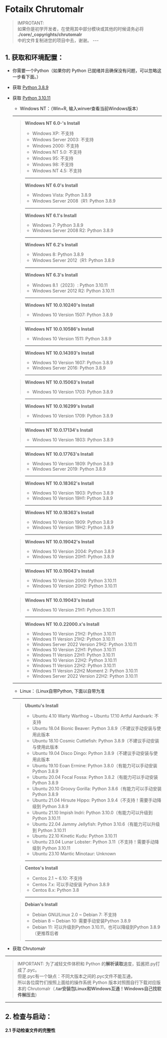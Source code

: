 # Fotailx Chrutomalr
> IMPROTANT:\
> 如果你是初学开发者，在使用其中部分模块或其他的时候请务必将\
> **./core/_copyrights/chrutomalr**\
> 中的文件复制进您的项目中去，谢谢。
\---


## 1. 获取和环境配置：
- 你需要一个Python（如果你的 Python 已就绪并且确保没有问题，可以忽略这一步看下面。）
- 获取 [Python 3.8.9](https://www.python.org/downloads/release/python-389/)
- 获取 [Python 3.10.11](https://www.python.org/downloads/release/python-31011/)

  - Windows NT：（Win+R, 输入winver查看当前Windows版本）                                                                                                           
  - ---
  > **Windows NT 6.0-'s Install**
  > - Windows XP: 不支持
  > - Windows Server 2003: 不支持
  > - Windows 2000: 不支持
  > - Windows NT 5.0: 不支持
  > - Windows 95: 不支持
  > - Windows 98: 不支持
  > - Windows NT 4.5: 不支持


  > ---


  > **Windows NT 6.0's Install**
  > - Windows Vista: Python 3.8.9
  > - Windows Server 2008（R1: Python 3.8.9


  > ---


  > **Windows NT 6.1's Install**
  > - Windows 7: Python 3.8.9
  > - Windows Server 2008 R2: Python 3.8.9


  > ---


  > **Windows NT 6.2's Install**
  > - Windows 8: Python 3.8.9
  > - Windows Server 2012（R1: Python 3.8.9


  > ---


  > **Windows NT 6.3's Install**
  > - Windows 8.1（2023）: Python 3.10.11
  > - Windows Server 2012 R2: Python 3.10.11


  > ---


  > **Windows NT 10.0.10240's Install**
  > - Windows 10 Version 1507: Python 3.8.9


  > ---


  > **Windows NT 10.0.10586's Install**
  > - Windows 10 Version 1511: Python 3.8.9


  > ---


  > **Windows NT 10.0.14393's Install**
  > - Windows 10 Version 1607: Python 3.8.9
  > - Windows Server 2016: Python 3.8.9


  > ---


  > **Windows NT 10.0.15063's Install**
  > - Windows 10 Version 1703: Python 3.8.9


  > ---


  > **Windows NT 10.0.16299's Install**
  > - Windows 10 Version 1709: Python 3.8.9


  > ---


  > **Windows NT 10.0.17134's Install**
  > - Windows 10 Version 1803: Python 3.8.9


  > ---


  > **Windows NT 10.0.17763's Install**
  > - Windows 10 Version 1809: Python 3.8.9
  > - Windows Server 2019: Python 3.8.9


  > ---


  > **Windows NT 10.0.18362's Install**
  > - Windows 10 Version 1903: Python 3.8.9
  > - Windows 10 Version 19H1: Python 3.8.9


  > ---


  > **Windows NT 10.0.18363's Install**
  > - Windows 10 Version 1909: Python 3.8.9
  > - Windows 10 Version 19H2: Python 3.8.9


  > ---


  > **Windows NT 10.0.19042's Install**
  > - Windows 10 Version 2004: Python 3.8.9
  > - Windows 10 Version 20H1: Python 3.8.9


  > ---


  > **Windows NT 10.0.19043's Install**
  > - Windows 10 Version 2009: Python 3.10.11
  > - Windows 10 Version 20H2: Python 3.10.11


  > ---


  > **Windows NT 10.0.19043's Install**
  > - Windows 10 Version 21H1: Python 3.10.11


  > ---


  > **Windows NT 10.0.22000.x's Install**
  > - Windows 10 Version 21H2: Python 3.10.11
  > - Windows 11 Version 21H2: Python 3.10.11
  > - Windows Server 2022 Version 21H2: Python 3.10.11
  > - Windows 10 Version 22H1: Python 3.10.11
  > - Windows 11 Version 22H1: Python 3.10.11
  > - Windows 10 Version 22H2: Python 3.10.11
  > - Windows 11 Version 22H2: Python 3.10.11
  > - Windows 11 Version 22H2 Moment 2: Python 3.10.11
  > - Windows Server 2022 Version 22H2: Python 3.10.11
  - ---
  - Linux：（Linux自带Python, 下面以自带为准
  - ---

  > **Ubuntu's Install**
  > - Ubuntu 4.10 Warty Warthog ~ Ubuntu 17.10 Artful Aardvark: 不支持
  > - Ubuntu 18.04 Bionic Beaver: Python 3.8.9（不建议手动安装与使用此版本
  > - Ubuntu 18.10 Cosmic Cuttlefish: Python 3.8.9（不建议手动安装与使用此版本
  > - Ubuntu 19.04 Disco Dingo: Python 3.8.9（不建议手动安装与使用此版本
  > - Ubuntu 19.10 Eoan Ermine: Python 3.8.0（有能力可以手动安装 Python 3.8.9
  > - Ubuntu 20.04 Focal Fossa: Python 3.8.2（有能力可以手动安装 Python 3.8.9
  > - Ubuntu 20.10 Groovy Gorilla: Python 3.8.6（有能力可以手动安装 Python 3.8.9
  > - Ubuntu 21.04 Hirsute Hippo: Python 3.9.4（不支持！需要手动降级到 Python 3.8.9
  > - Ubuntu 21.10 Impish Indri: Python 3.10.0（有能力可以升级到Python 3.10.11
  > - Ubuntu 22.04 Jammy Jellyfish: Python 3.10.6（有能力可以升级到 Python 3.10.11
  > - Ubuntu 22.10 Kinetic Kudu: Python 3.10.11
  > - Ubuntu 23.04 Lunar Lobster: Python 3.11（不支持！需要手动降级到 Python 3.10.11  
  > - Ubuntu 23.10 Mantic Minotaur: Unknown


  > ---


  > **Centos's Install**
  > - Centos 2.1 ~ 6.10: 不支持
  > - Centos 7.x: 可以手动安装 Python 3.8.9
  > - Centos 8.x: Python 3.8

  > ---

  > **Debian's Install**
  > - Debian GNU/Linux 2.0 ~ Debian 7: 不支持
  > - Debian 8 ~ Debian 10: 需要手动安装Python 3.8.9
  > - Debian 11: 可以升级到Python 3.10.11，也可以降级到Python 3.8.9（更推荐后者
  > ---
 
 - 获取 Chrutomalr

---
  > IMPORTANT:
  > 为了减轻文件体积和 Python 的**解析读取**速度，狐酱把.py打成了.pyc。\
  > 但是.pyc有一个缺点：不同大版本之间的.pyc文件不能互通，\
  > 所以各位腐竹们按照上面给的操作系统 Python 版本对照图自行下载对应版本的 Chrutomalr（**.tar安装包Linux和Windows互通！Windows自己找软件解压去**）
---

## 2. 检查与启动：
#### 2.1 手动检查文件的完整性
